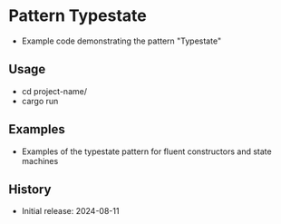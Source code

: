 # Pattern Typestate

- Example code demonstrating the pattern "Typestate"

## Usage

- cd project-name/
- cargo run

## Examples

- Examples of the typestate pattern for fluent constructors and state machines

## History

- Initial release: 2024-08-11
